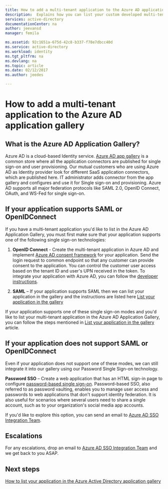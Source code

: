```yaml
---
title: How to add a multi-tenant application to the Azure AD application gallery | Microsoft Docs
description:  Explains how you can list your custom developed multi-tenant application in the Azure AD Application Gallery
services: active-directory
documentationCenter: na
author: jeevansd
manager: femila

ms.assetid: 92c1651a-675d-42c8-b337-f78e7dbcc40d
ms.service: active-directory
ms.workload: identity
ms.tgt_pltfrm: na
ms.devlang: na
ms.topic: article
ms.date: 02/12/2017
ms.author: jeedes

---
```


# How to add a multi-tenant application to the Azure AD application gallery

## What is the Azure AD Application Gallery?

Azure AD is a cloud-based Identity service. [Azure AD app gallery](https://azure.microsoft.com/marketplace/active-directory/all/) is a common store where all the application connectors are published for single sign-on and user provisioning. Our mutual customers who are using Azure AD as Identity provider look for different SaaS application connectors, which are published here. IT administrator adds connector from the app gallery and configures and use it for Single sign-on and provisioning. Azure AD supports all major federation protocols like SAML 2.0, OpenID Connect, OAuth, and WS-Fed for single sign-on. 

## If your application supports SAML or OpenIDConnect
If you have a multi-tenant application you'd like to list in the Azure AD Application Gallery, you must first make sure that your application supports one of the following single sign-on technologies:

1. **OpenID Connect** - Create the multi-tenant application in Azure AD and implement [Azure AD consent framework](https://docs.microsoft.com/en-us/azure/active-directory/develop/active-directory-integrating-applications#overview-of-the-consent-framework) for your application. Send the login request to common endpoint so that any customer can provide consent to the application. You can control the customer user access based on the tenant ID and user's UPN received in the token. To integrate your application with Azure AD, you can follow the [developer instructions](active-directory-authentication-scenarios.md).

2. **SAML** – If your application supports SAML then we can list your application in the gallery and the instructions are listed here [List your application in the gallery](https://docs.microsoft.com/en-us/azure/active-directory/develop/active-directory-app-gallery-listing)

If your application supports one of these single sign-on modes and you'd like to list your multi-tenant application in the Azure AD Application Gallery, you can follow the steps mentioned in [List your application in the gallery](https://docs.microsoft.com/en-us/azure/active-directory/develop/active-directory-app-gallery-listing) article. 

## If your application does not support SAML or OpenIDConnect
Even if your application does not support one of these modes, we can still integrate it into our gallery using our Password Single Sign-on technology.

**Password SSO** – Create a web application that has an HTML sign-in page to configure [password-based single sign-on](https://docs.microsoft.com/en-us/azure/active-directory/active-directory-appssoaccess-whatis). Password-based SSO, also referred to as password vaulting, enables you to manage user access and passwords to web applications that don't support identity federation. It is also useful for scenarios where several users need to share a single account, such as to your organization's social media app accounts. 

If you'd like to explore this option, you can send an email to [Azure AD SSO Integration Team](<mailto:SaaSApplicationIntegrations@service.microsoft.com>).

## Escalations

For any escalations, drop an email to [Azure AD SSO Integration Team](<mailto:SaaSApplicationIntegrations@service.microsoft.com>) and we get back to you ASAP.

## Next steps
[How to list your application in the Azure Active Directory application gallery](https://docs.microsoft.com/azure/active-directory/develop/active-directory-app-gallery-listing)
